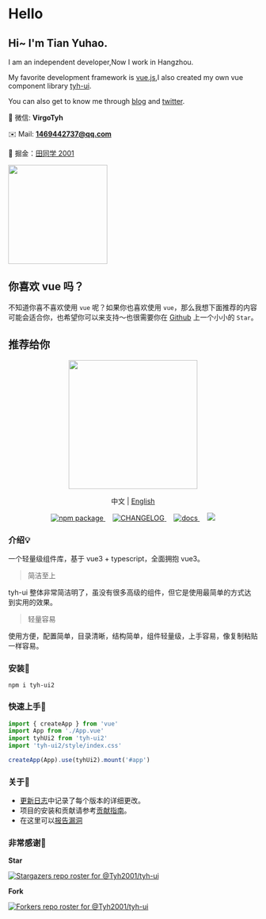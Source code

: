 # Hello

## Hi~ I'm Tian Yuhao.

I am an independent developer,Now I work in Hangzhou.

My favorite development framework is [vue.js](https://v3.cn.vuejs.org),I also created my own vue component library [tyh-ui](https://github.com/Tyh2001/tyh-ui).

You can also get to know me through [blog](https://tianyuhao.cn/blog) and [twitter](https://twitter.com/tyh20011).

:speech_balloon: 微信: **VirgoTyh**

:envelope: Mail: **1469442737@qq.com**

:bookmark_tabs: 掘金：[田同学 2001](https://juejin.cn/user/2243446742456888)

<a href="https://github.com/Tyh2001/tyh-ui" target="_back">
  <img height="200px" src="https://github-readme-stats.vercel.app/api?username=Tyh2001">
</a>

## 你喜欢 vue 吗？

不知道你喜不喜欢使用 `vue` 呢？如果你也喜欢使用 `vue`，那么我想下面推荐的内容可能会适合你，也希望你可以来支持～也很需要你在 [Github](https://github.com/Tyh2001/tyh-ui) 上一个小小的 `Star`。

## 推荐给你

<p align="center">
  <img height="260px" src="https://tianyuhao.cn/images/tyh-ui/tyh-ui-logo.svg">
</p>

<p align="center">
  中文 | <a href="https://github.com/Tyh2001/tyh-ui/blob/master/README.md">English</a>
</p>

<p align="center">
  <a href="https://www.npmjs.com/package/tyh-ui2">
    <img src="https://badgen.net/npm/v/tyh-ui2" alt="npm package">
  </a>
  <a style="margin-left:15px;" href="https://github.com/Tyh2001/tyh-ui/blob/master/CHANGELOG.md">
    <img src="https://img.shields.io/badge/tyh--ui-CHANGELOG-orange" alt="CHANGELOG">
  </a>
  <a style="margin-left:15px;" href="https://tianyuhao.cn/v3">
    <img src="https://img.shields.io/badge/tyh--ui-docs-red" alt="docs">
  </a>
  <a style="margin-left:15px;" href="https://github.com/Tyh2001/tyh-ui/blob/master/README.md">
    <img src="https://img.shields.io/badge/tyh--ui-README__en-yellowgreen">
  </a>
</p>

### 介绍:bulb:

一个轻量级组件库，基于 vue3 + typescript，全面拥抱 vue3。

> 简洁至上

tyh-ui 整体非常简洁明了，虽没有很多高级的组件，但它是使用最简单的方式达到实用的效果。

> 轻量容易

使用方便，配置简单，目录清晰，结构简单，组件轻量级，上手容易，像复制粘贴一样容易。

### 安装:wrench:

```shell
npm i tyh-ui2
```

### 快速上手:key:

```js
import { createApp } from 'vue'
import App from './App.vue'
import tyhUi2 from 'tyh-ui2'
import 'tyh-ui2/style/index.css'

createApp(App).use(tyhUi2).mount('#app')
```

### 关于:page_facing_up:

- [更新日志](https://github.com/Tyh2001/tyh-ui/blob/master/CHANGELOG.md)中记录了每个版本的详细更改。
- 项目的安装和贡献请参考[贡献指南](https://github.com/Tyh2001/tyh-ui/blob/master/contributing.md)。
- 在这里可以[报告漏洞](https://github.com/Tyh2001/tyh-ui/blob/master/SECURITY.md)

### 非常感谢:sparkling_heart:

**Star**

[![Stargazers repo roster for @Tyh2001/tyh-ui](https://reporoster.com/stars/Tyh2001/tyh-ui)](https://github.com/Tyh2001/tyh-ui/stargazers)

**Fork**

[![Forkers repo roster for @Tyh2001/tyh-ui](https://reporoster.com/forks/Tyh2001/tyh-ui)](https://github.com/Tyh2001/tyh-ui/network/members)
